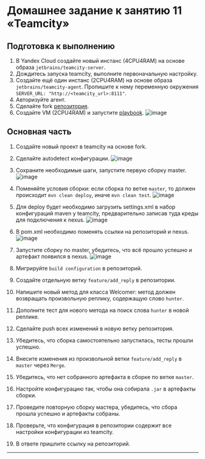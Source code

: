 # Домашнее задание к занятию 11 «Teamcity»

## Подготовка к выполнению

1. В Yandex Cloud создайте новый инстанс (4CPU4RAM) на основе образа `jetbrains/teamcity-server`.
2. Дождитесь запуска teamcity, выполните первоначальную настройку.
3. Создайте ещё один инстанс (2CPU4RAM) на основе образа `jetbrains/teamcity-agent`. Пропишите к нему переменную окружения `SERVER_URL: "http://<teamcity_url>:8111"`.
4. Авторизуйте агент.
5. Сделайте fork [репозитория](https://github.com/aragastmatb/example-teamcity).
6. Создайте VM (2CPU4RAM) и запустите [playbook](./infrastructure).
![image](https://user-images.githubusercontent.com/108946489/228396420-e9827bba-40d5-4754-8b37-29f1ca06226a.png)

## Основная часть

1. Создайте новый проект в teamcity на основе fork.
2. Сделайте autodetect конфигурации.
![image](https://user-images.githubusercontent.com/108946489/228397918-786c7230-9e26-4729-a9da-68b3e6a2908c.png)
3. Сохраните необходимые шаги, запустите первую сборку master.
![image](https://user-images.githubusercontent.com/108946489/228400704-264e6368-6a7b-4126-8334-cdaa35506644.png)
4. Поменяйте условия сборки: если сборка по ветке `master`, то должен происходит `mvn clean deploy`, иначе `mvn clean test`.
![image](https://user-images.githubusercontent.com/108946489/228402884-9c1b421b-18be-4aa5-98c2-3136d59913c0.png)
5. Для deploy будет необходимо загрузить settings.xml в набор конфигураций maven у teamcity, предварительно записав туда креды для подключения к nexus.
![image](https://user-images.githubusercontent.com/108946489/228404551-c42d8d6d-9606-4295-bf79-5d956378b090.png)
6. В pom.xml необходимо поменять ссылки на репозиторий и nexus.
![image](https://user-images.githubusercontent.com/108946489/228404835-453c1eb9-986a-47b0-b24b-1f4dab7ef7ab.png)
7. Запустите сборку по master, убедитесь, что всё прошло успешно и артефакт появился в nexus.
![image](https://user-images.githubusercontent.com/108946489/228407747-ee5f63d6-ed98-4d2b-9b69-c0739ce4e701.png)
8. Мигрируйте `build configuration` в репозиторий.

9. Создайте отдельную ветку `feature/add_reply` в репозитории.
10. Напишите новый метод для класса Welcomer: метод должен возвращать произвольную реплику, содержащую слово `hunter`.
11. Дополните тест для нового метода на поиск слова `hunter` в новой реплике.
12. Сделайте push всех изменений в новую ветку репозитория.
13. Убедитесь, что сборка самостоятельно запустилась, тесты прошли успешно.
14. Внесите изменения из произвольной ветки `feature/add_reply` в `master` через `Merge`.
15. Убедитесь, что нет собранного артефакта в сборке по ветке `master`.
16. Настройте конфигурацию так, чтобы она собирала `.jar` в артефакты сборки.
17. Проведите повторную сборку мастера, убедитесь, что сбора прошла успешно и артефакты собраны.
18. Проверьте, что конфигурация в репозитории содержит все настройки конфигурации из teamcity.
19. В ответе пришлите ссылку на репозиторий.

---
